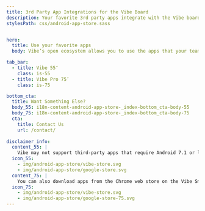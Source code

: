 ```yaml
---
title: 3rd Party App Integrations for the Vibe Board
description: Your favorite 3rd party apps integrate with the Vibe board, so there's no need to stop using the tools your team knows and loves. Check out popular app integrations from Zoom, teams and Slack to Netflix, Youtube, and Angry Birds.
stylesPath: css/android-app-store.sass


hero:
  title: Use your favorite apps
  body: Vibe’s open ecosystem allows you to use the apps that your team already knows and loves. That means easy, fast adoption throughout organizations with minimal support from busy IT teams.

tab_bar:
  - title: Vibe 55″
    class: is-55
  - title: Vibe Pro 75″
    class: is-75

bottom_cta:
  title: Want Something Else?
  body_55: i18n-content-android-app-store-_index-bottom_cta-body-55
  body_75: i18n-content-android-app-store-_index-bottom_cta-body-75
  cta:
    title: Contact Us
    url: /contact/
    
disclaimer_info:
  content_55: |
    Vibe may not support third-party apps that require Android 7.1 or later. You can also add apps through the Google Play store on Vibe.
  icon_55: 
    - img/android-app-store/vibe-store.svg
    - img/android-app-store/google-store.svg
  content_75: |
    You can also download apps from the Chrome web store on the Vibe Smartboard Pro 75″.
  icon_75: 
    - img/android-app-store/vibe-store.svg
    - img/android-app-store/google-store-75.svg
---
```


<Page />

<script setup>
import Page from '/@/views/android-app-store/Index.vue'
</script>